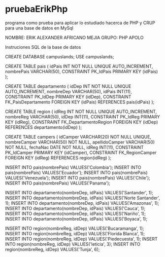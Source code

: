 # pruebaErikPhp
programa como prueba para aplicar lo estudiado hacerca de PHP y CRUP para una base de datos en MySql

NOMBRE: ERIK ALEXANDER AFRICANO MEJIA 
GRUPO: PHP APOLO

Instruciones SQL de la base de datos

CREATE DATABASE campuslands;
USE campuslands;

CREATE TABLE pais (
	idPais INT NOT NULL UNIQUE AUTO_INCREMENT,
	nombrePais VARCHAR(50),
	CONSTRAINT PK_IdPais PRIMARY KEY (idPais)
);

CREATE TABLE departamento (
	idDep INT NOT NULL UNIQUE AUTO_INCREMENT,
	nombreDep VARCHAR(50),
	idPais INT(11),
	CONSTRAINT PK_IdDep PRIMARY KEY (idDep),
	CONSTRAINT FK_PaisDepartamento FOREIGN KEY (idPais) REFERENCES pais(idPais)
);

CREATE TABLE region (
	idReg INT NOT NULL UNIQUE AUTO_INCREMENT,
	nombreReg VARCHAR(50),
	idDep INT(11),
	CONSTRAINT PK_IdReg PRIMARY KEY (idReg),
	CONSTRAINT FK_DepartamentoRegion FOREIGN KEY (idDep) REFERENCES departamento(idDep)
);

CREATE TABLE campers (
	idCamper VARCHAR(20) NOT NULL UNIQUE,
	nombreCamper VARCHAR(50) NOT NULL,
	apellidoCamper VARCHAR(50) NOT NULL,
	fechaNac DATE NOT NULL,
	idReg INT(11),
	CONSTRAINT PK_IdCamper PRIMARY KEY (idCamper),
	CONSTRAINT FK_RegionCamper FOREIGN KEY (idReg) REFERENCES region(idReg)
);

INSERT INTO pais(nombrePais) VALUES('Colombia');
INSERT INTO pais(nombrePais) VALUES('Ecuador');
INSERT INTO pais(nombrePais) VALUES('Venezuela');
INSERT INTO pais(nombrePais) VALUES('Chile');
INSERT INTO pais(nombrePais) VALUES('Panama');

INSERT INTO departamento(nombreDep, idPais) VALUES('Santander', 1);
INSERT INTO departamento(nombreDep, idPais) VALUES('Norte Santander', 1);
INSERT INTO departamento(nombreDep, idPais) VALUES('Amazonas', 1);
INSERT INTO departamento(nombreDep, idPais) VALUES('Cauca', 1);
INSERT INTO departamento(nombreDep, idPais) VALUES('Nariño', 1);
INSERT INTO departamento(nombreDep, idPais) VALUES('Boyaca', 1);

INSERT INTO region(nombreReg, idDep) VALUES('Bucaramanga', 1);
INSERT INTO region(nombreReg, idDep) VALUES('Florida Blanca', 1);
INSERT INTO region(nombreReg, idDep) VALUES('Piedecuesta', 1);
INSERT INTO region(nombreReg, idDep) VALUES('leticia', 3);
INSERT INTO region(nombreReg, idDep) VALUES('Tunja', 6);


